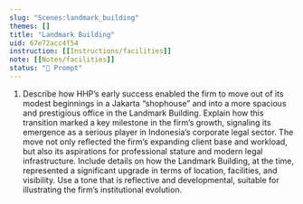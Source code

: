 ```yaml
---
slug: "Scenes:landmark_building"
themes: []
title: "Landmark Building"
uid: 67e72acc4f54
instruction: [[Instructions/facilities]]
note: [[Notes/facilities]]
status: "💬 Prompt"
---
```

1. Describe how HHP’s early success enabled the firm to move out of its modest beginnings in a Jakarta “shophouse” and into a more spacious and prestigious office in the Landmark Building. Explain how this transition marked a key milestone in the firm’s growth, signaling its emergence as a serious player in Indonesia’s corporate legal sector. The move not only reflected the firm’s expanding client base and workload, but also its aspirations for professional stature and modern legal infrastructure. Include details on how the Landmark Building, at the time, represented a significant upgrade in terms of location, facilities, and visibility. Use a tone that is reflective and developmental, suitable for illustrating the firm’s institutional evolution.
